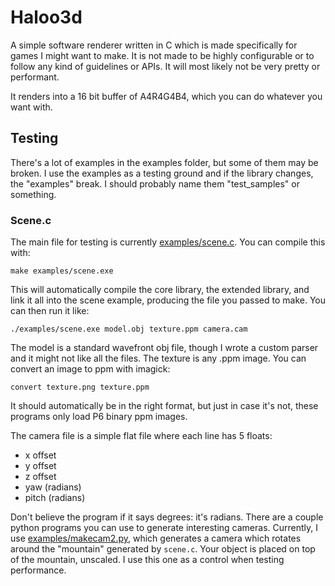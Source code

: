 # Haloo3d

A simple software renderer written in C which is made specifically for games
I might want to make. It is not made to be highly configurable or to follow any
kind of guidelines or APIs. It will most likely not be very pretty or performant.

It renders into a 16 bit buffer of A4R4G4B4, which you can do whatever you want 
with. 

## Testing

There's a lot of examples in the examples folder, but some of them may be
broken. I use the examples as a testing ground and if the library changes,
the "examples" break. I should probably name them "test_samples" or something.

### Scene.c

The main file for testing is currently [examples/scene.c](examples/scene.c). 
You can compile this with:

```
make examples/scene.exe
```

This will automatically compile the core library, the extended library, and
link it all into the scene example, producing the file you passed to make.
You can then run it like:

```
./examples/scene.exe model.obj texture.ppm camera.cam
```

The model is a standard wavefront obj file, though I wrote a custom parser
and it might not like all the files. The texture is any .ppm image. You can
convert an image to ppm with imagick:

```
convert texture.png texture.ppm
```

It should automatically be in the right format, but just in case it's not, 
these programs only load P6 binary ppm images.

The camera file is a simple flat file where each line has 5 floats:
- x offset
- y offset
- z offset
- yaw (radians)
- pitch (radians)

Don't believe the program if it says degrees: it's radians. There are a couple
python programs you can use to generate interesting cameras. Currently, I use
[examples/makecam2.py](examples/makecam2.py), which generates a camera which 
rotates around the "mountain" generated by `scene.c`. Your object is placed on 
top of the mountain, unscaled. I use this one as a control when testing 
performance.
